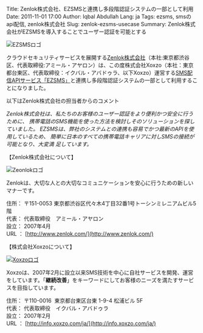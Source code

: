 Title: Zenlok株式会社、EZSMSと連携し多段階認証システムの一部として利用
Date: 2011-11-01 17:00
Author: Iqbal Abdullah
Lang: ja
Tags: ezsms, smsのapi配信, zenlok株式会社
Slug: zenlok-ezsms-usecase
Summary: Zenlok株式会社がEZSMSを導入することでユーザー認証を可能とする

![EZSMSロゴ]({filename}/images/ezsms_logo1.png)

クラウドセキュリティサービスを展開する[Zenlok株式会社](http://www.zenlok.com/)（本社:東京都渋谷区、代表取締役:アミール・アヤロン）は、この度株式会社Xoxzo（本社：東京都台東区、代表取締役：イクバル・アバドゥラ、以下Xoxzo）運営する[SMS配信APIサービス「EZSMS」](http://www.ezsms.biz/ja/)と連携し多段階認証システムの一部として利用することになりました。

以下はZenlok株式会社の担当者からのコメント

*Zenlok株式会社は、私たちのお客様のユーザー認証をより便利かつ安全に行うために、
携帯電話のSMS機能を使った方法を検討しそのソリューションを探していました。
EZSMSは、弊社のシステムとの連携も容易でかつ最新のAPIを使用しているため、
簡単に日本のすべての携帯電話キャリアに対しSMSの接続が可能となり、大変満
足しています。*

【Zenlok株式会社について】

![Zeonlokロゴ]({filename}/images/client-logos/zenlok-logo.gif "Site-id")

Zenlokは、大切な人との大切なコミュニケーションを安心に行うための新しいマナーです。

住所： 〒151-0053
東京都渋谷区代々木4丁目32番1号トーシンミレニアムビル5階  
代表： 代表取締役　アミール・アヤロン  
設立： 2007年4月  
URL ： [http://www.zenlok.com/](http://www.zenlok.com/)

【株式会社Xoxzoについて】

[![Xoxzoロゴ]({filename}/images/xoxzo-logo-02.png)](http://info.xoxzo.com/ja/)

Xoxzoは、2007年2月に設立以来SMS技術を中心に自社サービスを開発、運営をしています。「**継続改善**」をキーワードにしてお客様のニーズを満たすサービスを目指しています。

住所： 〒110-0016  東京都台東区台東 1-9-4 松浦ビル 5F  
代表： 代表取締役　イクバル・アバドゥラ  
設立： 2007年2月  
URL ： [http://info.xoxzo.com/ja/](http://info.xoxzo.com/ja/)

